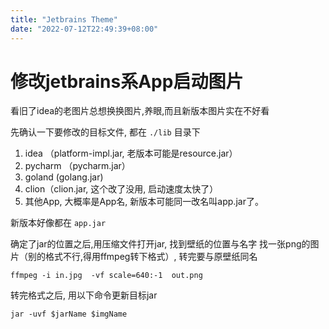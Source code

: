 ```yaml
---
title: "Jetbrains Theme"
date: "2022-07-12T22:49:39+08:00"
---
```


# 修改jetbrains系App启动图片
看旧了idea的老图片总想换换图片,养眼,而且新版本图片实在不好看

先确认一下要修改的目标文件, 都在 ```./lib``` 目录下
1. idea （platform-impl.jar, 老版本可能是resource.jar）
2. pycharm （pycharm.jar）
3. goland (golang.jar)
4. clion（clion.jar, 这个改了没用, 启动速度太快了）
5. 其他App, 大概率是App名, 新版本可能同一改名叫app.jar了。 

新版本好像都在 ```app.jar```

确定了jar的位置之后,用压缩文件打开jar, 找到壁纸的位置与名字
找一张png的图片（别的格式不行,得用ffmpeg转下格式）, 转完要与原壁纸同名
```shell
ffmpeg -i in.jpg  -vf scale=640:-1  out.png
```
转完格式之后, 用以下命令更新目标jar
```shell
jar -uvf $jarName $imgName
```
